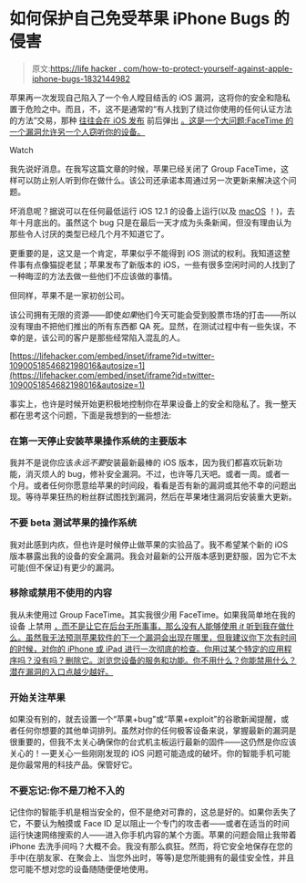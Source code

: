 # 如何保护自己免受苹果 iPhone Bugs 的侵害

> 原文:[https://life hacker . com/how-to-protect-yourself-against-apple-iphone-bugs-1832144982](https://lifehacker.com/how-to-protect-yourself-against-apples-iphone-bugs-1832144982)

苹果再一次发现自己陷入了一个令人瞠目结舌的 iOS 漏洞，这将你的安全和隐私置于危险之中。而且，不，这不是通常的“有人找到了绕过你使用的任何认证方法的方法”交易，那种 [往往会在 iOS 发布](https://www.macrumors.com/2018/09/29/iphone-passcode-bypass-contacts-photos/) 前后弹出 [。这是一个大问题:FaceTime 的一个漏洞允许另一个人窃听你的设备。](https://nakedsecurity.sophos.com/2018/11/02/another-day-another-update-another-iphone-lockscreen-bypass/) 

Watch

我先说好消息。在我写这篇文章的时候，苹果已经关闭了 Group FaceTime，这样可以防止别人听到你在做什么。该公司还承诺本周通过另一次更新来解决这个问题。

坏消息呢？据说可以在任何最低运行 iOS 12.1 的设备上运行(以及 [macOS](https://twitter.com/EricaJoy/status/1090047425341870080) ！)，去年十月底出的。虽然这个 bug 只是在最后一天才成为头条新闻，但没有理由认为那些令人讨厌的类型已经几个月不知道它了。

更重要的是，这又是一个肯定，苹果似乎不能得到 iOS 测试的权利。我知道这整件事有点像猫捉老鼠；苹果发布了新版本的 iOS，一些有很多空闲时间的人找到了一种晦涩的方法去做一些他们不应该做的事情。

但同样，苹果不是一家初创公司。

该公司拥有无限的资源——即使*如果*他们今天可能会受到股票市场的打击——所以没有理由不把他们推出的所有东西都 QA 死。显然，在测试过程中有一些失误，不幸的是，该公司的客户是那些经常陷入混乱的人。

 [https://lifehacker.com/embed/inset/iframe?id=twitter-1090051854682198016&autosize=1](https://lifehacker.com/embed/inset/iframe?id=twitter-1090051854682198016&autosize=1) 

事实上，也许是时候开始更积极地控制你在苹果设备上的安全和隐私了。我一整天都在思考这个问题，下面是我想到的一些想法:

### **在第一天停止安装苹果操作系统的主要版本**

我并不是说你应该*永远不要*安装最新最棒的 iOS 版本，因为我们都喜欢玩新功能，消灭烦人的 bug，修补安全漏洞。不过，也许等几天吧。或者一周。或者一个月。或者任何你愿意给苹果的时间段，看看是否有新的漏洞或其他不幸的问题出现。等待苹果狂热的粉丝群试图找到漏洞，然后在苹果堵住漏洞后安装重大更新。

### **不要 beta 测试苹果的操作系统**

我对此感到内疚，但也许是时候停止做苹果的实验品了。我不希望某个新的 iOS 版本暴露出我的设备的安全漏洞。我会对最新的公开版本感到更舒服，因为它不太可能(但不保证)有更少的漏洞。

### **移除或禁用不使用的内容**

我从未使用过 Group FaceTime。其实我很少用 FaceTime。如果我简单地在我的设备 上禁用 [，而不是让它在后台无所事事，那么没有人能够使用 *it* 听到我在做什么。虽然我无法预测苹果软件的下一个漏洞会出现在哪里，但我建议你下次有时间的时候，对你的 iPhone 或 iPad 进行一次彻底的检查。你用过某个特定的应用程序吗？没有吗？删除它。浏览您设备的服务和功能。你不用什么？你能禁用什么？潜在漏洞的入口点越少越好。](https://gizmodo.com/disable-facetime-right-now-1832142571#_ga=2.76599762.611895143.1548742734-1140251200.1548339956)

### **开始关注苹果**

如果没有别的，就去设置一个“苹果+bug”或“苹果+exploit”的谷歌新闻提醒，或者任何你想要的其他单词排列。虽然对你的任何极客设备来说，掌握最新的漏洞是很重要的，但我不太关心确保你的台式机主板运行最新的固件——这仍然是你应该关心的！—更关心一些刚刚发现的 iOS 问题可能造成的破坏。你的智能手机可能是你最常用的科技产品。保管好它。

### 不要忘记:你不是刀枪不入的

记住你的智能手机是相当安全的，但不是绝对可靠的，这总是好的。如果你丢失了它，不要认为触摸或 Face ID 足以阻止一个专门的攻击者——或者在适当的时间运行快速网络搜索的人——进入你手机内容的某个方面。苹果的问题会阻止我带着 iPhone 去洗手间吗？大概不会。我没有那么疯狂。然而，将它安全地保存在您的手中(在朋友家、在聚会上、当您外出时，等等)是您所能拥有的最佳安全性，并且您可能不想对您的设备随随便便地使用。